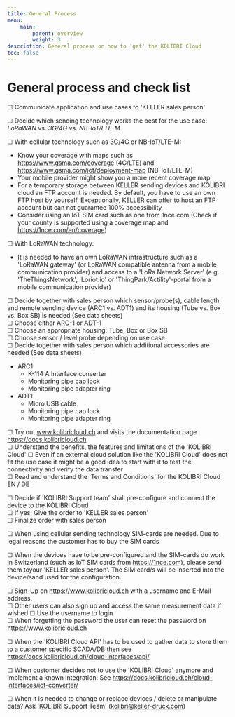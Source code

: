```yaml
---
title: General Process
menu:
    main:
        parent: overview
        weight: 3
description: General process on how to 'get' the KOLIBRI Cloud
toc: false
---
```


# General process and check list

  ☐ Communicate application and use cases to 'KELLER sales person'  

  ☐ Decide which sending technology works the best for the use case: *LoRaWAN* vs. *3G/4G* vs. *NB-IoT/LTE-M*  

  ☐ With cellular technology such as 3G/4G or NB-IoT/LTE-M:  
  - Know your coverage with maps such as https://www.gsma.com/coverage (4G/LTE) and https://www.gsma.com/iot/deployment-map (NB-IoT/LTE-M)  
  - Your mobile provider might show you a more recent coverage map  
  - For a temporary storage between KELLER sending devices and KOLIBRI cloud an FTP account is needed. By default, you have to use an own FTP host by yourself. Exceptionally, KELLER can offer to host an FTP account but can not guarantee 100% accessibility  
  - Consider using an IoT SIM card such as one from 1nce.com (Check if your county is supported using a coverage map and https://1nce.com/en/coverage)  

  ☐ With LoRaWAN technology:  
  - It is needed to have an own LoRaWAN infrastructure such as a 'LoRaWAN gateway' (or LoRaWAN compatible antenna from a mobile communication provider) and access to a 'LoRa Network Server' (e.g. 'TheThingsNetwork', 'Loriot.io' or 'ThingPark/Actility'-portal from a mobile communication provider)  

  ☐ Decide together with sales person which sensor/probe(s), cable length and remote sending device (ARC1 vs. ADT1) and its housing (Tube vs. Box vs. Box SB) is needed (See data sheets)  
  ☐ Choose either ARC-1 or ADT-1  
  ☐ Choose an appropriate housing: Tube, Box or Box SB  
  ☐ Choose sensor / level probe depending on use case  
  ☐ Decide together with sales person which additional accessories are needed (See data sheets)  
  - ARC1  
     - K-114 A Interface converter  
     - Monitoring pipe cap lock  
     - Monitoring pipe adapter ring  
  - ADT1
     - Micro USB cable  
     - Monitoring pipe cap lock  
     - Monitoring pipe adapter ring  
  
☐ Try out www.kolibricloud.ch and visits the documentation page https://docs.kolibricloud.ch  
 ☐ Understand the benefits, the features and limitations of the 'KOLIBRI Cloud' 
 ☐ Even if an external cloud solution like the 'KOLIBRI Cloud' does not fit the use case it might be a good idea to start with it to test the connectivity and verify the data transfer  
☐ Read and understand the 'Terms and Conditions' for the KOLIBRI Cloud EN / DE  

☐ Decide if 'KOLIBRI Support team' shall pre-configure and connect the device to the KOLIBRI Cloud  
☐ If yes: Give the order to 'KELLER sales person'  
☐ Finalize order with sales person  

☐ When using cellular sending technology SIM-cards are needed. Due to legal reasons the customer has to buy the SIM cards  

☐ When the devices have to be pre-configured and the SIM-cards do work in Switzerland (such as IoT SIM cards from https://1nce.com), please send them toyour 'KELLER sales person'. The SIM card/s will be inserted into the device/sand used for the configuration.  

☐ Sign-Up on https://www.kolibricloud.ch with a username and E-Mail address.  
☐ Other users can also sign up and access the same measurement data if wished 
☐ Use the username to login  
☐ When forgetting the password the user can reset the password on https://www.kolibricloud.ch  

☐ When the 'KOLIBRI Cloud API' has to be used to gather data to store them to a customer specific SCADA/DB then see https://docs.kolibricloud.ch/cloud-interfaces/api/  

☐ When customer decides not to use the 'KOLIBRI Cloud' anymore and implement a known integration: See https://docs.kolibricloud.ch/cloud-interfaces/iot-converter/  

☐ When it is needed to change or replace devices / delete or manipulate data? Ask 'KOLIBRI Support Team' (kolibri@keller-druck.com)  